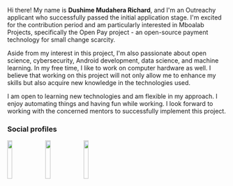 Hi there! My name is **Dushime Mudahera Richard**, and I'm an Outreachy applicant who successfully passed the initial application stage. I'm excited for the contribution period and am particularly interested in Mboalab Projects, specifically the Open Pay project - an open-source payment technology for small change scarcity.

Aside from my interest in this project, I'm also passionate about open science, cybersecurity, Android development, data science, and machine learning. In my free time, I like to work on computer hardware as well. I believe that working on this project will not only allow me to enhance my skills but also acquire new knowledge in the technologies used.

I am open to learning new technologies and am flexible in my approach. I enjoy automating things and having fun while working. I look forward to working with the concerned mentors to successfully implement this project.

### Social profiles
<div id="top" align="left">

[<img src="https://img.icons8.com/color/48/000000/twitter.png" width="15%"/>](https://twitter.com/RichardDushime)  &nbsp; [<img src="https://img.icons8.com/color/48/000000/linkedin.png" width="15%"/>](https://www.linkedin.com/in/richard-dushime/)  &nbsp;  [<img src="https://img.icons8.com/fluent/48/000000/gmail.png" width="15%"/>](mailto:mudaherarich@gmail.com)
  
  </div>